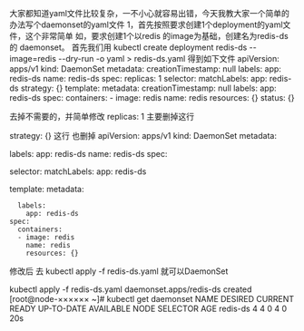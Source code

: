 大家都知道yaml文件比较复杂，一不小心就容易出错，今天我教大家一个简单的办法写个daemonset的yaml文件
1，首先按照要求创建1个deployment的yaml文件，这个非常简单
如，要求创建1个以redis 的image为基础，创建名为redis-ds的 daemonset。
首先我们用 kubectl create deployment redis-ds --image=redis  --dry-run -o yaml > redis-ds.yaml
得到如下文件
apiVersion: apps/v1
kind: DaemonSet
metadata:
  creationTimestamp: null
  labels:
    app: redis-ds
  name: redis-ds
spec:
  replicas: 1
  selector:
    matchLabels:
      app: redis-ds
  strategy: {}
  template:
    metadata:
      creationTimestamp: null
      labels:
        app: redis-ds
    spec:
      containers:
      - image: redis
        name: redis
        resources: {}
status: {}

去掉不需要的，并简单修改
  replicas: 1 主要删掉这行
  
   strategy: {} 这行 也删掉
apiVersion: apps/v1
kind: DaemonSet
metadata:

  labels:
    app: redis-ds
  name: redis-ds
spec:

  selector:
    matchLabels:
      app: redis-ds

  template:
    metadata:

      labels:
        app: redis-ds
    spec:
      containers:
      - image: redis
        name: redis
        resources: {}
修改后 去 kubectl apply -f redis-ds.yaml 就可以DaemonSet 

kubectl apply -f redis-ds.yaml
daemonset.apps/redis-ds created
[root@node-×××××× ~]# kubectl get daemonset
NAME          DESIRED   CURRENT   READY   UP-TO-DATE   AVAILABLE   NODE SELECTOR   AGE
redis-ds          4         4         0       4          0          <none>          20s


